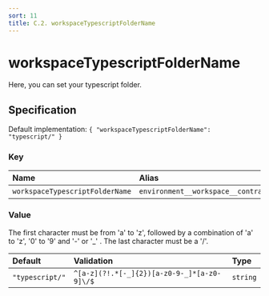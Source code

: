 ```yaml
---
sort: 11
title: C.2. workspaceTypescriptFolderName
---
```


# workspaceTypescriptFolderName

Here, you can set your typescript folder.


## Specification

Default implementation: ```{ "workspaceTypescriptFolderName": "typescript/" }```

### Key

| **Name** | **Alias** | **Methods** | **Category** |  
|:--|:--|:--|:--|
| ```workspaceTypescriptFolderName``` | ```environment__workspace__contracts__typescript__folder``` | [setEnvironment](../methods//setEnvironment.html#options) | [Workspace](../options/#workspace) |

### Value

The first character must be from 'a' to 'z', followed by a combination of 'a' to 'z', '0' to '9' and '-' or '_' . The last character must be a '/'.

| **Default** | **Validation** | **Type** |
|:--|:--|:--|
| ```"typescript/"``` | ```^[a-z](?!.*[-_]{2})[a-z0-9-_]*[a-z0-9]\/$``` | ```string``` |

